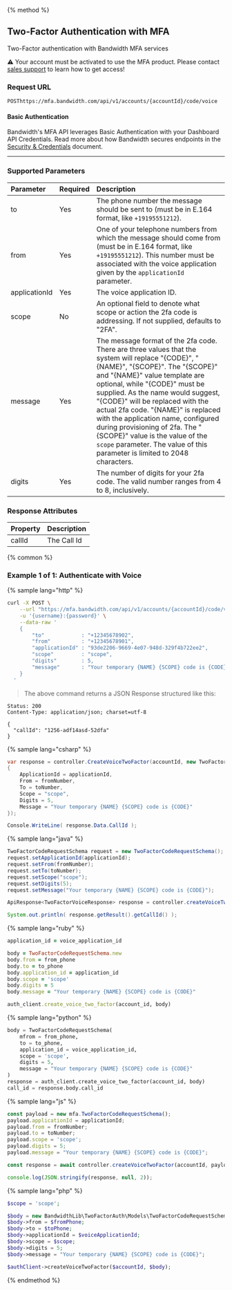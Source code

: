 {% method %}

## Two-Factor Authentication with MFA
Two-Factor authentication with Bandwidth MFA services

⚠️ Your account must be activated to use the MFA product. Please contact [sales support](https://www.bandwidth.com/talk-to-an-expert/) to learn how to get access!

### Request URL

<code class="post">POST</code>`https://mfa.bandwidth.com/api/v1/accounts/{accountId}/code/voice`

#### Basic Authentication

Bandwidth's MFA API leverages Basic Authentication with your Dashboard API Credentials. Read more about how Bandwidth secures endpoints in the [Security & Credentials](../../../guides/accountCredentials.md) document.

---

### Supported Parameters

| Parameter     | Required | Description |
|:--------------|:----------------------|:--|
| to            | Yes | The phone number the message should be sent to (must be in E.164 format, like `+19195551212`).  |
| from          | Yes | One of your telephone numbers from which the message should come from (must be in E.164 format, like `+19195551212`). This number must be associated with the voice application given by the `applicationId` parameter. |
| applicationId | Yes | The voice application ID.  |
| scope         | No | An optional field to denote what scope or action the 2fa code is addressing. If not supplied, defaults to "2FA". |
| message | Yes | The message format of the 2fa code. There are three values that the system will replace "{CODE}", "{NAME}", "{SCOPE}". The "{SCOPE}" and "{NAME}" value template are optional, while "{CODE}" must be supplied. As the name would suggest, "{CODE}" will be replaced with the actual 2fa code. "{NAME}" is replaced with the application name, configured during provisioning of 2fa. The "{SCOPE}" value is the value of the `scope` parameter. The value of this parameter is limited to 2048 characters. |
| digits | Yes | The number of digits for your 2fa code. The valid number ranges from 4 to 8, inclusively. |

### Response Attributes

| Property | Description |
|:---------|:------------|
| callId   | The Call Id |


{% common %}

### Example 1 of 1: Authenticate with Voice

{% sample lang="http" %}

```bash
curl -X POST \
    --url "https://mfa.bandwidth.com/api/v1/accounts/{accountId}/code/voice" \
    -u '{username}:{password}' \
    --data-raw '
    {
        "to"            : "+12345678902",
        "from"          : "+12345678901",
        "applicationId" : "93de2206-9669-4e07-948d-329f4b722ee2",
        "scope"         : "scope",
        "digits"        : 5,
        "message"       : "Your temporary {NAME} {SCOPE} code is {CODE}"
    }
  '
```
> The above command returns a JSON Response structured like this:

```http
Status: 200
Content-Type: application/json; charset=utf-8

{
  "callId": "1256-adf14asd-52dfa"
}
```

{% sample lang="csharp" %}

```csharp
var response = controller.CreateVoiceTwoFactor(accountId, new TwoFactorCodeRequestSchema
{
    ApplicationId = applicationId,
    From = fromNumber,
    To = toNumber,
    Scope = "scope",
    Digits = 5,
    Message = "Your temporary {NAME} {SCOPE} code is {CODE}"
});

Console.WriteLine( response.Data.CallId );
```

{% sample lang="java" %}

```java
TwoFactorCodeRequestSchema request = new TwoFactorCodeRequestSchema();
request.setApplicationId(applicationId);
request.setFrom(fromNumber);
request.setTo(toNumber);
request.setScope("scope");
request.setDigits(5);
request.setMessage("Your temporary {NAME} {SCOPE} code is {CODE}");

ApiResponse<TwoFactorVoiceResponse> response = controller.createVoiceTwoFactor(accountId, request);

System.out.println( response.getResult().getCallId() );
```

{% sample lang="ruby" %}

```ruby
application_id = voice_application_id

body = TwoFactorCodeRequestSchema.new
body.from = from_phone
body.to = to_phone
body.application_id = application_id
body.scope = 'scope'
body.digits = 5
body.message = "Your temporary {NAME} {SCOPE} code is {CODE}"

auth_client.create_voice_two_factor(account_id, body)
```

{% sample lang="python" %}

```python
body = TwoFactorCodeRequestSchema(
    mfrom = from_phone,
    to = to_phone,
    application_id = voice_application_id,
    scope = 'scope',
    digits = 5,
    message = "Your temporary {NAME} {SCOPE} code is {CODE}"
)
response = auth_client.create_voice_two_factor(account_id, body)
call_id = response.body.call_id
```

{% sample lang="js" %}

```js
const payload = new mfa.TwoFactorCodeRequestSchema();
payload.applicationId = applicationId;
payload.from = fromNumber;
payload.to = toNumber;
payload.scope = 'scope';
payload.digits = 5;
payload.message = "Your temporary {NAME} {SCOPE} code is {CODE}";

const response = await controller.createVoiceTwoFactor(accountId, payload);

console.log(JSON.stringify(response, null, 2));
```

{% sample lang="php" %}

```php
$scope = 'scope';

$body = new BandwidthLib\TwoFactorAuth\Models\TwoFactorCodeRequestSchema();
$body->from = $fromPhone;
$body->to = $toPhone;
$body->applicationId = $voiceApplicationId;
$body->scope = $scope;
$body->digits = 5;
$body->message = "Your temporary {NAME} {SCOPE} code is {CODE}";

$authClient->createVoiceTwoFactor($accountId, $body);
```

{% endmethod %}
